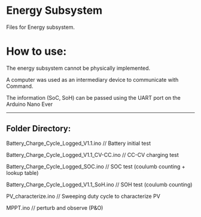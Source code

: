 # Energy Subsystem

Files for Energy subsystem.

# How to use:
The energy subsystem cannot be physically implemented.

A computer was used as an intermediary device to communicate with Command.

The information (SoC, SoH) can be passed using the UART port on the Arduino Nano Ever

-------------------------------------------------------------------------------------------------------------------

## Folder Directory:
Battery_Charge_Cycle_Logged_V1.1.ino                              // Battery initial test

Battery_Charge_Cycle_Logged_V1.1_CV-CC.ino                        // CC-CV charging test

Battery_Charge_Cycle_Logged_SOC.ino                               // SOC test (coulumb counting + lookup table)

Battery_Charge_Cycle_Logged_V1.1_SoH.ino                          // SOH test (coulumb counting)

PV_characterize.ino                                               // Sweeping duty cycle to characterize PV

MPPT.ino                                                          // perturb and observe (P&O)



